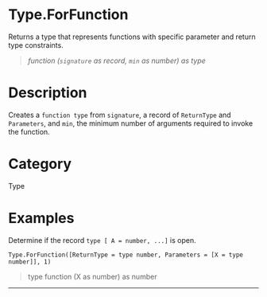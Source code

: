 # Type.ForFunction
Returns a type that represents functions with specific parameter and return type constraints.
> _function (<code>signature</code> as record, <code>min</code> as number) as type_

# Description 
Creates a <code>function type</code> from <code>signature</code>, a record of <code>ReturnType</code> and <code>Parameters</code>, and <code>min</code>, the minimum number of arguments required to invoke the function.
# Category 
Type
# Examples 
Determine if the record <code>type [ A = number, ...]</code> is open.
```
Type.ForFunction([ReturnType = type number, Parameters = [X = type number]], 1)
```
> type  function (X as number) as number

***
